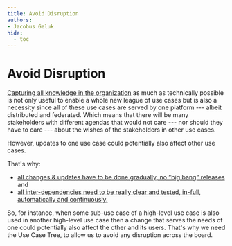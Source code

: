 ```yaml
---
title: Avoid Disruption
authors:
- Jacobus Geluk
hide:
  - toc
---
```

# Avoid Disruption

[Capturing all knowledge in the organization](capture-knowledge.md)
as much as technically possible is not only useful to enable a whole
new league of use cases but is also a necessity since all of these 
use cases are served by one platform --- albeit distributed and federated.
Which means that there will be many stakeholders with different agendas
that would not care --- nor should they have to care --- about the wishes 
of the stakeholders in other use cases.

However, updates to one use case could potentially also
affect other use cases.

That's why:

- <u>all changes & updates have to be done gradually,
  no ”big bang” releases</u> and
- <u>all inter-dependencies need to be really clear and
  tested, in-full, automatically and continuously.</u>

So, for instance, when some sub-use case of a high-level use case is
also used in another high-level use case then a change that serves
the needs of one could potentially also affect the other and its
users.
That's why we need the Use Case Tree, to allow us to avoid any disruption
across the board.
